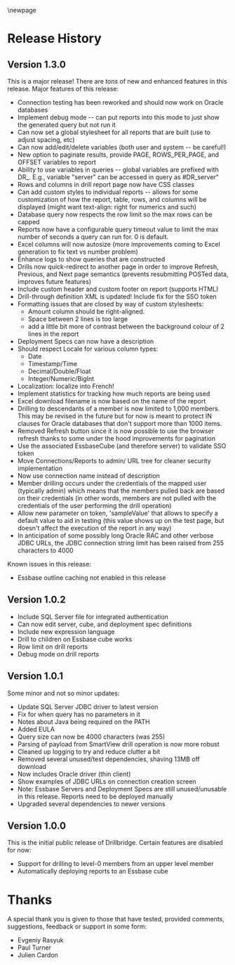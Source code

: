 \newpage

# Release History

## Version 1.3.0

This is a major release! There are _tons_ of new and enhanced features in this
release. Major features of this release:

* Connection testing has been reworked and should now work on Oracle databases
* Implement debug mode -- can put reports into this mode to just show the generated query but not run it
* Can now set a global stylesheet for all reports that are built (use to adjust spacing, etc)
* Can now add/edit/delete variables (both user and system -- be careful!)
* New option to paginate results, provide PAGE, ROWS_PER_PAGE, and OFFSET variables to report 
* Ability to use variables in queries -- global variables are prefixed with DR_. E.g., variable "server" can be accessed in query as #DR_server"
* Rows and columns in drill report page now have CSS classes
* Can add custom styles to individual reports -- allows for some customization of how the report, table, rows, and columns will be displayed (might want text-align: right for numerics and such)
* Database query now respects the row limit so the max rows can be capped
* Reports now have a configurable query timeout value to limit the max number of seconds a query can run for. 0 is default.
* Excel columns will now autosize (more improvements coming to Excel generation to fix text vs number problem)
* Enhance logs to show queries that are constructed
* Drills now quick-redirect to another page in order to improve Refresh, Previous, and Next page semantics (prevents resubmitting POSTed data, improves future features)
* Include custom header and custom footer on report (supports HTML)
* Drill-through definition XML is updated! Include fix for the SSO token
* Formatting issues that are closed by way of custom stylesheets:
	* Amount column should be right-aligned. 
	* Space between 2 lines is too large 
	* add a little bit more of contrast between the background colour of 2 lines in the report 
* Deployment Specs can now have a description
* Should respect Locale for various column types:
	* Date
	* Timestamp/Time
	* Decimal/Double/Float
	* Integer/Numeric/BigInt
* Localization: localize into French!
* Implement statistics for tracking how much reports are being used
* Excel download filename is now based on the name of the report
* Drilling to descendants of a member is now limited to 1,000 members. This may be revised in the future but for now is meant to protect IN clauses for Oracle databases that don't support more than 1000 items.
* Removed Refresh button since it is now possible to use the browser refresh thanks to some under the hood improvements for pagination
* Use the associated EssbaseCube (and therefore server) to validate SSO token
* Move Connections/Reports to admin/ URL tree for cleaner security implementation
* Now use connection name instead of description
* Member drilling occurs under the credentials of the mapped user (typically admin) which means that the members pulled back are based on their credentials (in other words, members are not pulled with the credentials of the user performing the drill operation)
* Allow new parameter on token, 'sampleValue' that allows to specify a default value to aid in testing (this value shows up on the test page, but doesn't affect the execution of the report in any way)
* In anticipation of some possibly long Oracle RAC and other verbose JDBC URLs, the JDBC connection string limit has been raised from 255 characters to 4000

Known issues in this release:

* Essbase outline caching not enabled in this release

## Version 1.0.2

*	Include SQL Server file for integrated authentication
*	Can now edit server, cube, and deployment spec definitions
*	Include new expression language
*	Drill to children on Essbase cube works
*	Row limit on drill reports
*	Debug mode on drill reports

## Version 1.0.1

Some minor and not so minor updates:

*	Update SQL Server JDBC driver to latest version
*	Fix for when query has no parameters in it
*	Notes about Java being required on the PATH
*	Added EULA
*	Query size can now be 4000 characters (was 255)
*	Parsing of payload from SmartView drill operation is now more robust
*	Cleaned up logging to try and reduce clutter a bit
*	Removed several unused/test dependencies, shaving 13MB off download
*	Now includes Oracle driver (thin client)
*	Show examples of JDBC URLs on connection creation screen
*	Note: Essbase Servers and Deployment Specs are still unused/unusable in this release.  Reports need to be deployed manually
*	Upgraded several dependencies to newer versions

## Version 1.0.0

This is the initial public release of Drillbridge. Certain features are disabled for now:

*	Support for drilling to level-0 members from an upper level member
*	Automatically deploying reports to an Essbase cube

# Thanks

A special thank you is given to those that have tested, provided comments, 
suggestions, feedback or support in some form:

*	Evgeniy Rasyuk
*	Paul Turner
*	Julien Cardon
